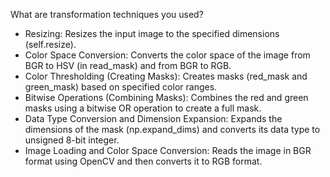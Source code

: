 What are transformation techniques you used?
 - Resizing: Resizes the input image to the specified dimensions (self.resize).
 - Color Space Conversion: Converts the color space of the image from BGR to HSV (in read_mask) and from BGR to RGB.
 - Color Thresholding (Creating Masks): Creates masks (red_mask and green_mask) based on specified color ranges.
 - Bitwise Operations (Combining Masks): Combines the red and green masks using a bitwise OR operation to create a full mask.
 - Data Type Conversion and Dimension Expansion: Expands the dimensions of the mask (np.expand_dims) and converts its data type to unsigned 8-bit integer.
 - Image Loading and Color Space Conversion: Reads the image in BGR format using OpenCV and then converts it to RGB format.

